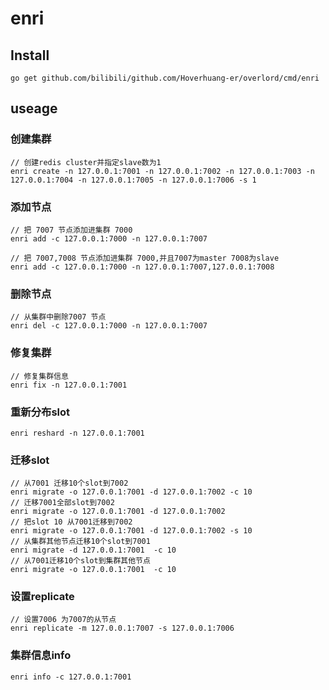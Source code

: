 # enri

## Install
```
go get github.com/bilibili/github.com/Hoverhuang-er/overlord/cmd/enri
```

## useage

### 创建集群

```shell
// 创建redis cluster并指定slave数为1 
enri create -n 127.0.0.1:7001 -n 127.0.0.1:7002 -n 127.0.0.1:7003 -n 127.0.0.1:7004 -n 127.0.0.1:7005 -n 127.0.0.1:7006 -s 1
```

### 添加节点

```shell
// 把 7007 节点添加进集群 7000
enri add -c 127.0.0.1:7000 -n 127.0.0.1:7007 

// 把 7007,7008 节点添加进集群 7000,并且7007为master 7008为slave
enri add -c 127.0.0.1:7000 -n 127.0.0.1:7007,127.0.0.1:7008
```

### 删除节点

```shell
// 从集群中删除7007 节点
enri del -c 127.0.0.1:7000 -n 127.0.0.1:7007
```

### 修复集群

```shell
// 修复集群信息
enri fix -n 127.0.0.1:7001	
```

### 重新分布slot

```shell
enri reshard -n 127.0.0.1:7001
```

### 迁移slot

```shell
// 从7001 迁移10个slot到7002
enri migrate -o 127.0.0.1:7001 -d 127.0.0.1:7002 -c 10
// 迁移7001全部slot到7002
enri migrate -o 127.0.0.1:7001 -d 127.0.0.1:7002 
// 把slot 10 从7001迁移到7002 
enri migrate -o 127.0.0.1:7001 -d 127.0.0.1:7002 -s 10
// 从集群其他节点迁移10个slot到7001
enri migrate -d 127.0.0.1:7001  -c 10
// 从7001迁移10个slot到集群其他节点
enri migrate -o 127.0.0.1:7001  -c 10
```

### 设置replicate
```shell
// 设置7006 为7007的从节点
enri replicate -m 127.0.0.1:7007 -s 127.0.0.1:7006
```

### 集群信息info
```shell
enri info -c 127.0.0.1:7001
```